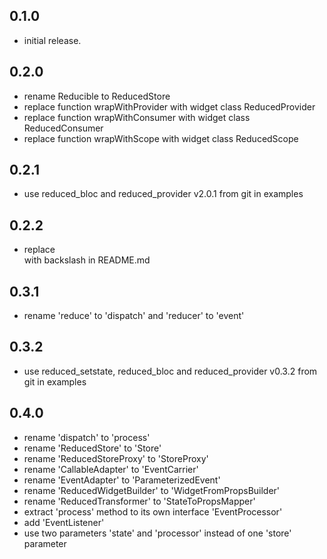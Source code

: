 ## 0.1.0

* initial release.

## 0.2.0

* rename Reducible to ReducedStore
* replace function wrapWithProvider with widget class ReducedProvider
* replace function wrapWithConsumer with widget class ReducedConsumer
* replace function wrapWithScope with widget class ReducedScope

## 0.2.1

* use reduced_bloc and reduced_provider v2.0.1 from git in examples

## 0.2.2

* replace <br/> with backslash in README.md

## 0.3.1

* rename 'reduce' to 'dispatch' and 'reducer' to 'event'

## 0.3.2

* use reduced_setstate, reduced_bloc and reduced_provider v0.3.2 from git in examples

## 0.4.0

* rename 'dispatch' to 'process'
* rename 'ReducedStore' to 'Store'
* rename 'ReducedStoreProxy' to 'StoreProxy'
* rename 'CallableAdapter' to 'EventCarrier'
* rename 'EventAdapter' to 'ParameterizedEvent'
* rename 'ReducedWidgetBuilder' to 'WidgetFromPropsBuilder'
* rename 'ReducedTransformer' to 'StateToPropsMapper'
* extract 'process' method to its own interface 'EventProcessor'
* add 'EventListener'
* use two parameters 'state' and 'processor' instead of one 'store' parameter
